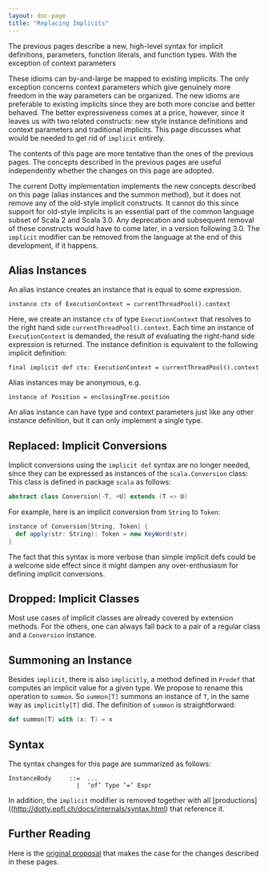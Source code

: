 ```yaml
---
layout: doc-page
title: "Replacing Implicits"
---
```


The previous pages describe a new, high-level syntax for implicit definitions, parameters, function literals, and function types. With the exception of context parameters

These idioms can by-and-large be mapped to existing implicits. The only exception concerns context parameters which give genuinely more freedom in the way parameters can be organized. The new idioms are preferable to existing implicits since they are both more concise and better behaved. The better expressiveness comes at a price, however, since it leaves us with two related constructs: new style instance definitions and context parameters and traditional implicits. This page discusses what would be needed to get rid of `implicit` entirely.

The contents of this page are more tentative than the ones of the previous pages. The concepts described in the previous pages are useful independently whether the changes on this page are adopted.

The current Dotty implementation implements the new concepts described on this page (alias instances and the summon method), but it does not remove any of the old-style implicit constructs. It cannot do this since support
for old-style implicits is an essential part of the common language subset of Scala 2 and Scala 3.0. Any deprecation and subsequent removal of these constructs would have to come later, in a version following 3.0. The `implicit` modifier can be removed from the language at the end of this development, if it happens.

## Alias Instances

An alias instance creates an instance that is equal to some expression.
```
instance ctx of ExecutionContext = currentThreadPool().context
```
Here, we create an instance `ctx` of type `ExecutionContext` that resolves to the
right hand side `currentThreadPool().context`. Each time an instance of `ExecutionContext`
is demanded, the result of evaluating the right-hand side expression is returned. The instance definition is equivalent to the following implicit definition:
```
final implicit def ctx: ExecutionContext = currentThreadPool().context
```
Alias instances may be anonymous, e.g.
```
instance of Position = enclosingTree.position
```
An alias instance can have type and context parameters just like any other instance definition, but it can only implement a single type.

## Replaced: Implicit Conversions

Implicit conversions using the `implicit def` syntax are no longer needed, since they
can be expressed as instances of the `scala.Conversion` class: This class is defined in package `scala` as follows:
```scala
abstract class Conversion[-T, +U] extends (T => U)
```
For example, here is an implicit conversion from `String` to `Token`:
```scala
instance of Conversion[String, Token] {
  def apply(str: String): Token = new KeyWord(str)
}
```
The fact that this syntax is more verbose than simple implicit defs could be a welcome side effect since it might dampen any over-enthusiasm for defining implicit conversions.

## Dropped: Implicit Classes

Most use cases of implicit classes are already covered by extension methods. For the others, one can always fall back to a pair of a regular class and a `Conversion` instance.

## Summoning an Instance

Besides `implicit`, there is also `implicitly`, a method defined in `Predef` that computes an implicit value for a given type. We propose to rename this operation to `summon`. So `summon[T]` summons an instance of `T`, in the same way as `implicitly[T]` did. The definition of `summon` is straightforward:
```scala
def summon[T] with (x: T) = x
```

## Syntax

The syntax changes for this page are summarized as follows:
```
InstanceBody     ::=  ...
                   |  ‘of’ Type ‘=’ Expr
```
In addition, the `implicit` modifier is removed together with all [productions]((http://dotty.epfl.ch/docs/internals/syntax.html) that reference it.

## Further Reading

Here is the [original proposal](./discussion/motivation.html) that makes the case for the changes described in these pages.

